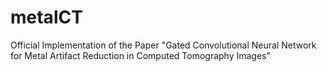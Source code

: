 # metalCT
Official Implementation of the Paper "Gated Convolutional Neural Network for Metal Artifact Reduction in Computed Tomography Images"
